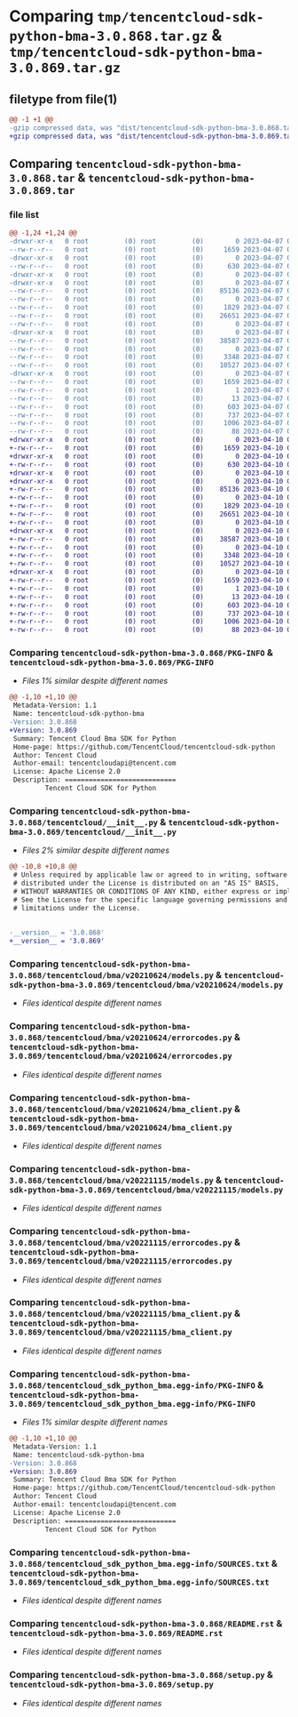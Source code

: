 # Comparing `tmp/tencentcloud-sdk-python-bma-3.0.868.tar.gz` & `tmp/tencentcloud-sdk-python-bma-3.0.869.tar.gz`

## filetype from file(1)

```diff
@@ -1 +1 @@
-gzip compressed data, was "dist/tencentcloud-sdk-python-bma-3.0.868.tar", last modified: Fri Apr  7 00:19:46 2023, max compression
+gzip compressed data, was "dist/tencentcloud-sdk-python-bma-3.0.869.tar", last modified: Mon Apr 10 02:55:38 2023, max compression
```

## Comparing `tencentcloud-sdk-python-bma-3.0.868.tar` & `tencentcloud-sdk-python-bma-3.0.869.tar`

### file list

```diff
@@ -1,24 +1,24 @@
-drwxr-xr-x   0 root         (0) root         (0)        0 2023-04-07 00:19:46.000000 tencentcloud-sdk-python-bma-3.0.868/
--rw-r--r--   0 root         (0) root         (0)     1659 2023-04-07 00:19:46.000000 tencentcloud-sdk-python-bma-3.0.868/PKG-INFO
-drwxr-xr-x   0 root         (0) root         (0)        0 2023-04-07 00:19:46.000000 tencentcloud-sdk-python-bma-3.0.868/tencentcloud/
--rw-r--r--   0 root         (0) root         (0)      630 2023-04-07 00:19:46.000000 tencentcloud-sdk-python-bma-3.0.868/tencentcloud/__init__.py
-drwxr-xr-x   0 root         (0) root         (0)        0 2023-04-07 00:19:46.000000 tencentcloud-sdk-python-bma-3.0.868/tencentcloud/bma/
-drwxr-xr-x   0 root         (0) root         (0)        0 2023-04-07 00:19:46.000000 tencentcloud-sdk-python-bma-3.0.868/tencentcloud/bma/v20210624/
--rw-r--r--   0 root         (0) root         (0)    85136 2023-04-07 00:19:46.000000 tencentcloud-sdk-python-bma-3.0.868/tencentcloud/bma/v20210624/models.py
--rw-r--r--   0 root         (0) root         (0)        0 2023-04-07 00:19:46.000000 tencentcloud-sdk-python-bma-3.0.868/tencentcloud/bma/v20210624/__init__.py
--rw-r--r--   0 root         (0) root         (0)     1829 2023-04-07 00:19:46.000000 tencentcloud-sdk-python-bma-3.0.868/tencentcloud/bma/v20210624/errorcodes.py
--rw-r--r--   0 root         (0) root         (0)    26651 2023-04-07 00:19:46.000000 tencentcloud-sdk-python-bma-3.0.868/tencentcloud/bma/v20210624/bma_client.py
--rw-r--r--   0 root         (0) root         (0)        0 2023-04-07 00:19:46.000000 tencentcloud-sdk-python-bma-3.0.868/tencentcloud/bma/__init__.py
-drwxr-xr-x   0 root         (0) root         (0)        0 2023-04-07 00:19:46.000000 tencentcloud-sdk-python-bma-3.0.868/tencentcloud/bma/v20221115/
--rw-r--r--   0 root         (0) root         (0)    38587 2023-04-07 00:19:46.000000 tencentcloud-sdk-python-bma-3.0.868/tencentcloud/bma/v20221115/models.py
--rw-r--r--   0 root         (0) root         (0)        0 2023-04-07 00:19:46.000000 tencentcloud-sdk-python-bma-3.0.868/tencentcloud/bma/v20221115/__init__.py
--rw-r--r--   0 root         (0) root         (0)     3348 2023-04-07 00:19:46.000000 tencentcloud-sdk-python-bma-3.0.868/tencentcloud/bma/v20221115/errorcodes.py
--rw-r--r--   0 root         (0) root         (0)    10527 2023-04-07 00:19:46.000000 tencentcloud-sdk-python-bma-3.0.868/tencentcloud/bma/v20221115/bma_client.py
-drwxr-xr-x   0 root         (0) root         (0)        0 2023-04-07 00:19:46.000000 tencentcloud-sdk-python-bma-3.0.868/tencentcloud_sdk_python_bma.egg-info/
--rw-r--r--   0 root         (0) root         (0)     1659 2023-04-07 00:19:46.000000 tencentcloud-sdk-python-bma-3.0.868/tencentcloud_sdk_python_bma.egg-info/PKG-INFO
--rw-r--r--   0 root         (0) root         (0)        1 2023-04-07 00:19:46.000000 tencentcloud-sdk-python-bma-3.0.868/tencentcloud_sdk_python_bma.egg-info/dependency_links.txt
--rw-r--r--   0 root         (0) root         (0)       13 2023-04-07 00:19:46.000000 tencentcloud-sdk-python-bma-3.0.868/tencentcloud_sdk_python_bma.egg-info/top_level.txt
--rw-r--r--   0 root         (0) root         (0)      603 2023-04-07 00:19:46.000000 tencentcloud-sdk-python-bma-3.0.868/tencentcloud_sdk_python_bma.egg-info/SOURCES.txt
--rw-r--r--   0 root         (0) root         (0)      737 2023-04-07 00:19:46.000000 tencentcloud-sdk-python-bma-3.0.868/README.rst
--rw-r--r--   0 root         (0) root         (0)     1006 2023-04-07 00:19:46.000000 tencentcloud-sdk-python-bma-3.0.868/setup.py
--rw-r--r--   0 root         (0) root         (0)       88 2023-04-07 00:19:46.000000 tencentcloud-sdk-python-bma-3.0.868/setup.cfg
+drwxr-xr-x   0 root         (0) root         (0)        0 2023-04-10 02:55:38.000000 tencentcloud-sdk-python-bma-3.0.869/
+-rw-r--r--   0 root         (0) root         (0)     1659 2023-04-10 02:55:38.000000 tencentcloud-sdk-python-bma-3.0.869/PKG-INFO
+drwxr-xr-x   0 root         (0) root         (0)        0 2023-04-10 02:55:38.000000 tencentcloud-sdk-python-bma-3.0.869/tencentcloud/
+-rw-r--r--   0 root         (0) root         (0)      630 2023-04-10 02:55:37.000000 tencentcloud-sdk-python-bma-3.0.869/tencentcloud/__init__.py
+drwxr-xr-x   0 root         (0) root         (0)        0 2023-04-10 02:55:38.000000 tencentcloud-sdk-python-bma-3.0.869/tencentcloud/bma/
+drwxr-xr-x   0 root         (0) root         (0)        0 2023-04-10 02:55:38.000000 tencentcloud-sdk-python-bma-3.0.869/tencentcloud/bma/v20210624/
+-rw-r--r--   0 root         (0) root         (0)    85136 2023-04-10 02:55:37.000000 tencentcloud-sdk-python-bma-3.0.869/tencentcloud/bma/v20210624/models.py
+-rw-r--r--   0 root         (0) root         (0)        0 2023-04-10 02:55:37.000000 tencentcloud-sdk-python-bma-3.0.869/tencentcloud/bma/v20210624/__init__.py
+-rw-r--r--   0 root         (0) root         (0)     1829 2023-04-10 02:55:37.000000 tencentcloud-sdk-python-bma-3.0.869/tencentcloud/bma/v20210624/errorcodes.py
+-rw-r--r--   0 root         (0) root         (0)    26651 2023-04-10 02:55:37.000000 tencentcloud-sdk-python-bma-3.0.869/tencentcloud/bma/v20210624/bma_client.py
+-rw-r--r--   0 root         (0) root         (0)        0 2023-04-10 02:55:37.000000 tencentcloud-sdk-python-bma-3.0.869/tencentcloud/bma/__init__.py
+drwxr-xr-x   0 root         (0) root         (0)        0 2023-04-10 02:55:38.000000 tencentcloud-sdk-python-bma-3.0.869/tencentcloud/bma/v20221115/
+-rw-r--r--   0 root         (0) root         (0)    38587 2023-04-10 02:55:37.000000 tencentcloud-sdk-python-bma-3.0.869/tencentcloud/bma/v20221115/models.py
+-rw-r--r--   0 root         (0) root         (0)        0 2023-04-10 02:55:37.000000 tencentcloud-sdk-python-bma-3.0.869/tencentcloud/bma/v20221115/__init__.py
+-rw-r--r--   0 root         (0) root         (0)     3348 2023-04-10 02:55:37.000000 tencentcloud-sdk-python-bma-3.0.869/tencentcloud/bma/v20221115/errorcodes.py
+-rw-r--r--   0 root         (0) root         (0)    10527 2023-04-10 02:55:37.000000 tencentcloud-sdk-python-bma-3.0.869/tencentcloud/bma/v20221115/bma_client.py
+drwxr-xr-x   0 root         (0) root         (0)        0 2023-04-10 02:55:38.000000 tencentcloud-sdk-python-bma-3.0.869/tencentcloud_sdk_python_bma.egg-info/
+-rw-r--r--   0 root         (0) root         (0)     1659 2023-04-10 02:55:38.000000 tencentcloud-sdk-python-bma-3.0.869/tencentcloud_sdk_python_bma.egg-info/PKG-INFO
+-rw-r--r--   0 root         (0) root         (0)        1 2023-04-10 02:55:38.000000 tencentcloud-sdk-python-bma-3.0.869/tencentcloud_sdk_python_bma.egg-info/dependency_links.txt
+-rw-r--r--   0 root         (0) root         (0)       13 2023-04-10 02:55:38.000000 tencentcloud-sdk-python-bma-3.0.869/tencentcloud_sdk_python_bma.egg-info/top_level.txt
+-rw-r--r--   0 root         (0) root         (0)      603 2023-04-10 02:55:38.000000 tencentcloud-sdk-python-bma-3.0.869/tencentcloud_sdk_python_bma.egg-info/SOURCES.txt
+-rw-r--r--   0 root         (0) root         (0)      737 2023-04-10 02:55:37.000000 tencentcloud-sdk-python-bma-3.0.869/README.rst
+-rw-r--r--   0 root         (0) root         (0)     1006 2023-04-10 02:55:37.000000 tencentcloud-sdk-python-bma-3.0.869/setup.py
+-rw-r--r--   0 root         (0) root         (0)       88 2023-04-10 02:55:38.000000 tencentcloud-sdk-python-bma-3.0.869/setup.cfg
```

### Comparing `tencentcloud-sdk-python-bma-3.0.868/PKG-INFO` & `tencentcloud-sdk-python-bma-3.0.869/PKG-INFO`

 * *Files 1% similar despite different names*

```diff
@@ -1,10 +1,10 @@
 Metadata-Version: 1.1
 Name: tencentcloud-sdk-python-bma
-Version: 3.0.868
+Version: 3.0.869
 Summary: Tencent Cloud Bma SDK for Python
 Home-page: https://github.com/TencentCloud/tencentcloud-sdk-python
 Author: Tencent Cloud
 Author-email: tencentcloudapi@tencent.com
 License: Apache License 2.0
 Description: ============================
         Tencent Cloud SDK for Python
```

### Comparing `tencentcloud-sdk-python-bma-3.0.868/tencentcloud/__init__.py` & `tencentcloud-sdk-python-bma-3.0.869/tencentcloud/__init__.py`

 * *Files 2% similar despite different names*

```diff
@@ -10,8 +10,8 @@
 # Unless required by applicable law or agreed to in writing, software
 # distributed under the License is distributed on an "AS IS" BASIS,
 # WITHOUT WARRANTIES OR CONDITIONS OF ANY KIND, either express or implied.
 # See the License for the specific language governing permissions and
 # limitations under the License.
 
 
-__version__ = '3.0.868'
+__version__ = '3.0.869'
```

### Comparing `tencentcloud-sdk-python-bma-3.0.868/tencentcloud/bma/v20210624/models.py` & `tencentcloud-sdk-python-bma-3.0.869/tencentcloud/bma/v20210624/models.py`

 * *Files identical despite different names*

### Comparing `tencentcloud-sdk-python-bma-3.0.868/tencentcloud/bma/v20210624/errorcodes.py` & `tencentcloud-sdk-python-bma-3.0.869/tencentcloud/bma/v20210624/errorcodes.py`

 * *Files identical despite different names*

### Comparing `tencentcloud-sdk-python-bma-3.0.868/tencentcloud/bma/v20210624/bma_client.py` & `tencentcloud-sdk-python-bma-3.0.869/tencentcloud/bma/v20210624/bma_client.py`

 * *Files identical despite different names*

### Comparing `tencentcloud-sdk-python-bma-3.0.868/tencentcloud/bma/v20221115/models.py` & `tencentcloud-sdk-python-bma-3.0.869/tencentcloud/bma/v20221115/models.py`

 * *Files identical despite different names*

### Comparing `tencentcloud-sdk-python-bma-3.0.868/tencentcloud/bma/v20221115/errorcodes.py` & `tencentcloud-sdk-python-bma-3.0.869/tencentcloud/bma/v20221115/errorcodes.py`

 * *Files identical despite different names*

### Comparing `tencentcloud-sdk-python-bma-3.0.868/tencentcloud/bma/v20221115/bma_client.py` & `tencentcloud-sdk-python-bma-3.0.869/tencentcloud/bma/v20221115/bma_client.py`

 * *Files identical despite different names*

### Comparing `tencentcloud-sdk-python-bma-3.0.868/tencentcloud_sdk_python_bma.egg-info/PKG-INFO` & `tencentcloud-sdk-python-bma-3.0.869/tencentcloud_sdk_python_bma.egg-info/PKG-INFO`

 * *Files 1% similar despite different names*

```diff
@@ -1,10 +1,10 @@
 Metadata-Version: 1.1
 Name: tencentcloud-sdk-python-bma
-Version: 3.0.868
+Version: 3.0.869
 Summary: Tencent Cloud Bma SDK for Python
 Home-page: https://github.com/TencentCloud/tencentcloud-sdk-python
 Author: Tencent Cloud
 Author-email: tencentcloudapi@tencent.com
 License: Apache License 2.0
 Description: ============================
         Tencent Cloud SDK for Python
```

### Comparing `tencentcloud-sdk-python-bma-3.0.868/tencentcloud_sdk_python_bma.egg-info/SOURCES.txt` & `tencentcloud-sdk-python-bma-3.0.869/tencentcloud_sdk_python_bma.egg-info/SOURCES.txt`

 * *Files identical despite different names*

### Comparing `tencentcloud-sdk-python-bma-3.0.868/README.rst` & `tencentcloud-sdk-python-bma-3.0.869/README.rst`

 * *Files identical despite different names*

### Comparing `tencentcloud-sdk-python-bma-3.0.868/setup.py` & `tencentcloud-sdk-python-bma-3.0.869/setup.py`

 * *Files identical despite different names*

